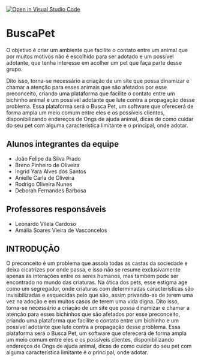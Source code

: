 [![Open in Visual Studio Code](https://classroom.github.com/assets/open-in-vscode-718a45dd9cf7e7f842a935f5ebbe5719a5e09af4491e668f4dbf3b35d5cca122.svg)](https://classroom.github.com/online_ide?assignment_repo_id=14363276&assignment_repo_type=AssignmentRepo)
# BuscaPet
O objetivo é criar um ambiente que facilite o contato entre um animal que por muitos motivos não é escolhido para ser adotado e um possível adotante, que tenha interesse em acolher um pet que faça parte desse grupo.

Dito isso, torna-se necessário a criação de um site que possa dinamizar e chamar a atenção para esses animais que são afetados por esse preconceito, criando uma plataforma que facilite o contato entre um bichinho animal e um possível adotante que lute contra a propagação desse problema. Essa plataforma será o Busca Pet, um software que oferecerá de forma ampla um meio comum entre eles e os possíveis clientes, disponibilizando endereços de Ongs de ajuda animal, dicas de como cuidar do seu pet com alguma característica limitante e o principal, onde adotar. 

## Alunos integrantes da equipe

* João Felipe da Silva Prado
* Breno Pinheiro de Oliveira 
* Ingrid Yara Alves dos Santos 
* Anielle Carla de Oliveira
* Rodrigo Oliveira Nunes
* Deborah Fernandes Barbosa

## Professores responsáveis

* Leonardo Vilela Cardoso
* Amália Soares Vieira de Vasconcelos 

## INTRODUÇÃO

O preconceito é um problema que assola todas as castas da sociedade e deixa cicatrizes por onde passa, e isso não se resume exclusivamente apenas às interações entre os seres humanos, mas também pode ser encontrado no mundo das criaturas. Na ótica dos pets, esse estigma age como um segregador, onde criaturas com determinadas características são invisibilizadas e esquecidas pelo que são, assim privando-as de terem uma vez na adoção e em muitos casos de terem uma vida digna. 
Dito isso, torna-se necessário a criação de um site que possa dinamizar e chamar a atenção para esses bichinhos que são afetados por esse preconceito, criando uma plataforma que facilite o contato entre um bichinho e um possível adotante que lute contra a propagação desse problema. Essa plataforma será o Busca Pet, um software que oferecerá de forma ampla um meio comum entre eles e os possíveis clientes, disponibilizando endereços de Ongs de ajuda animal, dicas de como cuidar do seu pet com alguma característica limitante é o principal, onde adotar.
